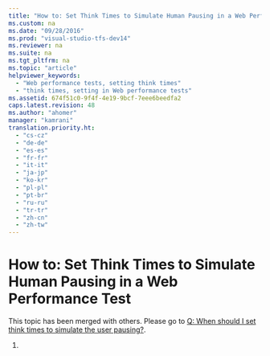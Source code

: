 ```yaml
---
title: "How to: Set Think Times to Simulate Human Pausing in a Web Performance Test"
ms.custom: na
ms.date: "09/28/2016"
ms.prod: "visual-studio-tfs-dev14"
ms.reviewer: na
ms.suite: na
ms.tgt_pltfrm: na
ms.topic: "article"
helpviewer_keywords: 
  - "Web performance tests, setting think times"
  - "think times, setting in Web performance tests"
ms.assetid: 674f51c0-9f4f-4e19-9bcf-7eee6beedfa2
caps.latest.revision: 48
ms.author: "ahomer"
manager: "kamrani"
translation.priority.ht: 
  - "cs-cz"
  - "de-de"
  - "es-es"
  - "fr-fr"
  - "it-it"
  - "ja-jp"
  - "ko-kr"
  - "pl-pl"
  - "pt-br"
  - "ru-ru"
  - "tr-tr"
  - "zh-cn"
  - "zh-tw"
---
```

# How to: Set Think Times to Simulate Human Pausing in a Web Performance Test
This topic has been merged with others. Please go to [Q: When should I set think times to simulate the user pausing?](http://msdn.microsoft.com/en-us/bd0a82fd-cec0-4861-bc09-e1b0b2d258ef).  
  
1.
